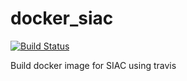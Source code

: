 # docker_siac

[![Build Status](https://travis-ci.org/MarcYin/docker_siac.svg?branch=master)](https://travis-ci.org/MarcYin/docker_siac)


Build docker image for SIAC using travis
